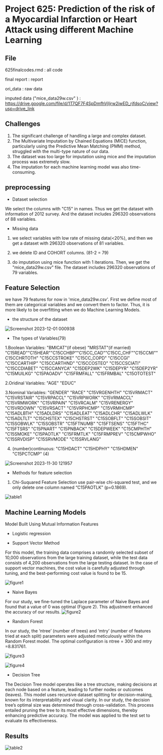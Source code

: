 # Project 625: Prediction of the risk of a Myocardial Infarction or Heart Attack using different Machine Learning 


## File
625finalcodes.rmd :  all code

final report : report 

ori_data : raw data

imputed data ("mice_data29w.csv" ) :  https://drive.google.com/file/d/1T7QF7F4SpDmfhVjIjrw2iwED_rjfdsoC/view?usp=drive_link


## Challenges
1. The significant challenge of handling a large and complex dataset.
2. The Multivariate Imputation by Chained Equations (MICE) function, particularly using the Predictive Mean Matching (PMM) method, struggled with the multi-type nature of our data.
3. The dataset was too large for imputation using mice and the imputation process was extremely slow.
4. The imputation for each machine learning model was also time-consuming.

## preprocessing
- Dataset selection

We select the columns with "C15" in names. Thus we get the dataset with information of 2012 survey. And the dataset includes 296320 observations of 88 variables.

- Missing data

1. we select variables with low rate of missing data(<20%), and then we get a dataset with 296320 observations of 81 variables.

2. we delete ID and COHORT columns. (81-2 = 79)

3. do imputation using mice function with 1 iterations. Then, we get the "mice_data29w.csv" file. The dataset includes 296320 observations of 79 variables.

## Feature Selection

 we have 79 features for now in 'mice_data29w.csv'. First we define most of them are categorical variables and we convert them to factor. Thus, it is more likely to be overfitting when we do Machine Learning Models.

- the structure of the dataset

![Screenshot 2023-12-01 000938](https://github.com/sangyisu/625-project/assets/117102360/b701bc7d-9e98-4ebf-b8f9-9d4b02ca8fba)


- The types of Variables(79)

1.Boolean Variables: "BMICAT"(if obese) "MRSTAT"(if married) "C15READ""C15HEAR""C15CCHBP""C15CC_CAD""C15CC_CHF""C15CCMI""C15CCHRTOTH" "C15CCSTROKE" "C15CC_COPD"  "C15CCGI"     "C15CCARTHIP" "C15CCARTHND" "C15CCOSTEO"  "C15CCSCIATI" "C15CCDIABET" "C15CCANYCA"  "C15DEP2WK"  "C15DEPYR"    "C15DEP2YR"   "C15MUILKG"   "C15PAOADV"   "C15FRMFALL" "C15FRMBAL"   "C15OTOTEST"

2.Oridinal Variables: "AGE"  "EDUC" 

3.Nominal Variables: "GENDER" "RACE" "C15VRGENHTH" "C15VRMACT"   "C15VRSTAIR"  "C15VRPACCL"  "C15VRPWORK"  "C15VRMACCL"  "C15VRMWORK"  "C15VRPAIN"  "C15VRCALM"   "C15VRENERGY" "C15VRDOWN"   "C15VRSACT"  "C15VRPHCMP"  "C15VRMHCMP"  "C15ADLBTH"   "C15ADLDRS"   "C15ADLEAT"  "C15ADLCHR"   "C15ADLWLK"   "C15ADLTLT"     "C15CHSTEX"   "C15CHSTRST"  "C15SOBFLT"   "C15SOBSIT"   "C15SOBWLK"   "C15SOBSTR"   "C15FTNUMB"   "C15FTSENS"   "C15FTHC"  "C15FTSRS"    "C15PNART"    "C15PNBACK"   "C15DEPWEEK"  "C15CMPHTH"  "C15SMOKE"    "C15PAOTLK"   "C15FRMTLK"   "C15FRMPREV"  "C15CMPWHO"  "C15SRVDISP"  "C15SRVMODE"    "C15SRVLANG" 

4. (number)continuous: "C15HDACT" "C15HDPHY" "C15HDMEN"  "C15PCTCMP" (4)

![Screenshot 2023-11-30 121957](https://github.com/sangyisu/625-project/assets/117102360/6ca97866-a7d7-478a-9369-cf5e2ed15306)

  
- Methods for feature selection
1. Chi-Suquared Feature Selection
   use pair-wise chi-squared test, and we only delete one column named “C15PAOTLK” (p=0.1869).
   
![table1](https://github.com/sangyisu/625-project/assets/117102360/9048296e-8b7b-469c-9894-04b66f916ced)


## Machine Learning Models

Model Built Using Mutual Information Features

- Logistic regression

- Support Vector Method

For this model, the training data comprises a randomly selected subset of 10,000
observations from the large training dataset, while the test data consists of 4,200 observations from the large
testing dataset. In the case of support vector machines, the cost value is carefully adjusted through tuning,
and the best-performing cost value is found to be 15.

![figure1](https://github.com/sangyisu/625-project/assets/117102360/f35df227-9671-4c85-b326-55c9ea54a3d0)


- Naive Bayes
  
For our study, we fine-tuned the Laplace parameter of Naive Bayes and found that a value of 0 was optimal (Figure 2). This adjustment enhanced the accuracy of our results.
![figure2](https://github.com/sangyisu/625-project/assets/117102360/9ecbe924-a06d-46db-8aff-88f3ba8f3a71)

- Random Forest
  
In our study, the ‘ntree’ (number of trees) and ‘mtry’ (number of features tried at each split) parameters were adjusted meticulously within the Random Forest model. The optimal configuration is ntree
= 300 and mtry =8.831761.

![figure3](https://github.com/sangyisu/625-project/assets/117102360/7de1dfbe-62ed-4925-8cb1-e64939685092)

![figure4](https://github.com/sangyisu/625-project/assets/117102360/c0a89268-f57b-468f-a152-f4807c3f7b26)

- Decision Tree
  
The Decision Tree model operates like a tree structure, making decisions at each node based on a feature, leading to further nodes or outcomes (leaves). This model uses recursive dataset splitting for decision-making, known for its interpretability and visual clarity. In our study, the decision tree’s optimal size was determined through cross-validation. This process entailed pruning the tree to its most effective dimensions, thereby enhancing predictive accuracy. The model was applied to the test set to evaluate its effectiveness.
   
## Results

![table2](https://github.com/sangyisu/625-project/assets/117102360/b869b85d-3aa5-4c97-8a1f-8877cfb0a735)




